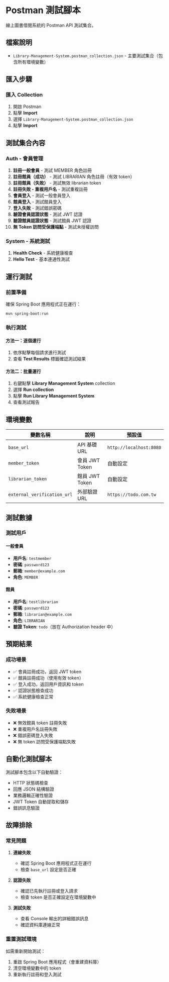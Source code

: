 # Postman 測試腳本

線上圖書借閱系統的 Postman API 測試集合。

## 檔案說明

- `Library-Management-System.postman_collection.json` - 主要測試集合（包含所有環境變數）

## 匯入步驟

### 匯入 Collection
1. 開啟 Postman
2. 點擊 **Import**
3. 選擇 `Library-Management-System.postman_collection.json`
4. 點擊 **Import**

## 測試集合內容

### Auth - 會員管理
1. **註冊一般會員** - 測試 MEMBER 角色註冊
2. **註冊館員（成功）** - 測試 LIBRARIAN 角色註冊（有效 token）
3. **註冊館員（失敗）** - 測試無效 librarian token
4. **註冊失敗 - 重複用戶名** - 測試重複註冊
5. **會員登入** - 測試一般會員登入
6. **館員登入** - 測試館員登入
7. **登入失敗** - 測試錯誤密碼
8. **驗證會員認證狀態** - 測試 JWT 認證
9. **驗證館員認證狀態** - 測試館員 JWT 認證
10. **無 Token 訪問受保護端點** - 測試未授權訪問

### System - 系統測試
1. **Health Check** - 系統健康檢查
2. **Hello Test** - 基本連通性測試

## 運行測試

### 前置準備
確保 Spring Boot 應用程式正在運行：
```bash
mvn spring-boot:run
```

### 執行測試

#### 方法一：逐個運行
1. 依序點擊每個請求進行測試
2. 查看 **Test Results** 標籤確認測試結果

#### 方法二：批量運行
1. 右鍵點擊 **Library Management System** collection
2. 選擇 **Run collection**
3. 點擊 **Run Library Management System**
4. 查看測試報告

## 環境變數

| 變數名稱 | 說明 | 預設值 |
|---------|------|--------|
| `base_url` | API 基礎 URL | `http://localhost:8080` |
| `member_token` | 會員 JWT Token | 自動設定 |
| `librarian_token` | 館員 JWT Token | 自動設定 |
| `external_verification_url` | 外部驗證 URL | `https://todo.com.tw` |

## 測試數據

### 測試用戶

#### 一般會員
- **用戶名**: `testmember`
- **密碼**: `password123`
- **郵箱**: `member@example.com`
- **角色**: `MEMBER`

#### 館員
- **用戶名**: `testlibrarian`
- **密碼**: `password123`
- **郵箱**: `librarian@example.com`
- **角色**: `LIBRARIAN`
- **驗證 Token**: `todo`（放在 Authorization header 中）

## 預期結果

### 成功場景
- ✅ 會員註冊成功，返回 JWT token
- ✅ 館員註冊成功（使用有效 token）
- ✅ 登入成功，返回用戶資訊和 token
- ✅ 認證狀態檢查成功
- ✅ 系統健康檢查正常

### 失敗場景
- ❌ 無效館員 token 註冊失敗
- ❌ 重複用戶名註冊失敗
- ❌ 錯誤密碼登入失敗
- ❌ 無 token 訪問受保護端點失敗

## 自動化測試腳本

測試腳本包含以下自動驗證：
- HTTP 狀態碼檢查
- 回應 JSON 結構驗證
- 業務邏輯正確性驗證
- JWT Token 自動提取和儲存
- 錯誤訊息驗證

## 故障排除

### 常見問題

1. **連線失敗**
   - 確認 Spring Boot 應用程式正在運行
   - 檢查 `base_url` 設定是否正確

2. **認證失敗**
   - 確認已先執行註冊或登入請求
   - 檢查 token 是否正確設定在環境變數中

3. **測試失敗**
   - 查看 Console 輸出的詳細錯誤訊息
   - 確認資料庫連線正常

### 重置測試環境
如需重新開始測試：
1. 重啟 Spring Boot 應用程式（會重建資料庫）
2. 清空環境變數中的 token
3. 重新執行註冊和登入測試